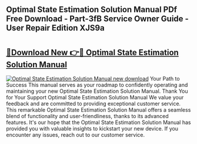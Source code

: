 ## Optimal State Estimation Solution Manual PDf Free Download - Part-3fB Service Owner Guide - User Repair Edition XJS9a

# <h2><a href="http://bc5625.oget.top/?id=Optimal+State+Estimation+Solution+Manual">🔗Download New 👉🔴 Optimal State Estimation Solution Manual</a></h2>

[![Optimal State Estimation Solution Manual new download](https://i.imgur.com/5g1atiW.png)](http://bc5625.oget.top/?id=Optimal+State+Estimation+Solution+Manual)
Your Path to Success This manual serves as your roadmap to confidently operating and maintaining your new Optimal State Estimation Solution Manual. Thank You for Your Support Optimal State Estimation Solution Manual We value your feedback and are committed to providing exceptional customer service. This remarkable Optimal State Estimation Solution Manual offers a seamless blend of functionality and user-friendliness, thanks to its advanced features. It's our hope that the Optimal State Estimation Solution Manual has provided you with valuable insights to kickstart your new device. If you encounter any issues, reach out to our customer service.
